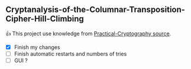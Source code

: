 ## Cryptanalysis-of-the-Columnar-Transposition-Cipher-Hill-Climbing

:+1: This project use knowledge from [Practical-Cryptography source](http://practicalcryptography.com/cryptanalysis/).

- [x] Finish my changes
- [ ] Finish automatic restarts and numbers of tries
- [ ] GUI ?
